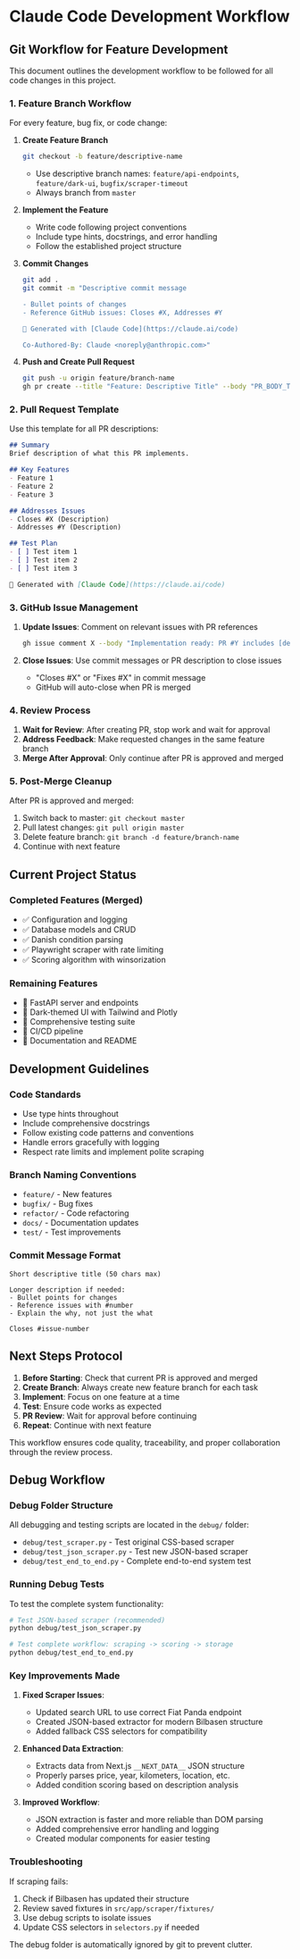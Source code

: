 # Claude Code Development Workflow

## Git Workflow for Feature Development

This document outlines the development workflow to be followed for all code changes in this project.

### 1. Feature Branch Workflow

For every feature, bug fix, or code change:

1. **Create Feature Branch**
   ```bash
   git checkout -b feature/descriptive-name
   ```
   - Use descriptive branch names: `feature/api-endpoints`, `feature/dark-ui`, `bugfix/scraper-timeout`
   - Always branch from `master`

2. **Implement the Feature**
   - Write code following project conventions
   - Include type hints, docstrings, and error handling
   - Follow the established project structure

3. **Commit Changes**
   ```bash
   git add .
   git commit -m "Descriptive commit message

   - Bullet points of changes
   - Reference GitHub issues: Closes #X, Addresses #Y
   
   🤖 Generated with [Claude Code](https://claude.ai/code)
   
   Co-Authored-By: Claude <noreply@anthropic.com>"
   ```

4. **Push and Create Pull Request**
   ```bash
   git push -u origin feature/branch-name
   gh pr create --title "Feature: Descriptive Title" --body "PR_BODY_TEMPLATE"
   ```

### 2. Pull Request Template

Use this template for all PR descriptions:

```markdown
## Summary
Brief description of what this PR implements.

## Key Features
- Feature 1
- Feature 2
- Feature 3

## Addresses Issues
- Closes #X (Description)
- Addresses #Y (Description)

## Test Plan
- [ ] Test item 1
- [ ] Test item 2
- [ ] Test item 3

🤖 Generated with [Claude Code](https://claude.ai/code)
```

### 3. GitHub Issue Management

1. **Update Issues**: Comment on relevant issues with PR references
   ```bash
   gh issue comment X --body "Implementation ready: PR #Y includes [description]"
   ```

2. **Close Issues**: Use commit messages or PR description to close issues
   - "Closes #X" or "Fixes #X" in commit message
   - GitHub will auto-close when PR is merged

### 4. Review Process

1. **Wait for Review**: After creating PR, stop work and wait for approval
2. **Address Feedback**: Make requested changes in the same feature branch
3. **Merge After Approval**: Only continue after PR is approved and merged

### 5. Post-Merge Cleanup

After PR is approved and merged:
1. Switch back to master: `git checkout master`
2. Pull latest changes: `git pull origin master`
3. Delete feature branch: `git branch -d feature/branch-name`
4. Continue with next feature

## Current Project Status

### Completed Features (Merged)
- ✅ Configuration and logging
- ✅ Database models and CRUD
- ✅ Danish condition parsing
- ✅ Playwright scraper with rate limiting
- ✅ Scoring algorithm with winsorization

### Remaining Features
- 🔄 FastAPI server and endpoints
- 🔄 Dark-themed UI with Tailwind and Plotly
- 🔄 Comprehensive testing suite
- 🔄 CI/CD pipeline
- 🔄 Documentation and README

## Development Guidelines

### Code Standards
- Use type hints throughout
- Include comprehensive docstrings
- Follow existing code patterns and conventions
- Handle errors gracefully with logging
- Respect rate limits and implement polite scraping

### Branch Naming Conventions
- `feature/` - New features
- `bugfix/` - Bug fixes
- `refactor/` - Code refactoring
- `docs/` - Documentation updates
- `test/` - Test improvements

### Commit Message Format
```
Short descriptive title (50 chars max)

Longer description if needed:
- Bullet points for changes
- Reference issues with #number
- Explain the why, not just the what

Closes #issue-number
```

## Next Steps Protocol

1. **Before Starting**: Check that current PR is approved and merged
2. **Create Branch**: Always create new feature branch for each task
3. **Implement**: Focus on one feature at a time
4. **Test**: Ensure code works as expected
5. **PR Review**: Wait for approval before continuing
6. **Repeat**: Continue with next feature

This workflow ensures code quality, traceability, and proper collaboration through the review process.

## Debug Workflow

### Debug Folder Structure

All debugging and testing scripts are located in the `debug/` folder:

- `debug/test_scraper.py` - Test original CSS-based scraper
- `debug/test_json_scraper.py` - Test new JSON-based scraper  
- `debug/test_end_to_end.py` - Complete end-to-end system test

### Running Debug Tests

To test the complete system functionality:

```bash
# Test JSON-based scraper (recommended)
python debug/test_json_scraper.py

# Test complete workflow: scraping -> scoring -> storage
python debug/test_end_to_end.py
```

### Key Improvements Made

1. **Fixed Scraper Issues**:
   - Updated search URL to use correct Fiat Panda endpoint
   - Created JSON-based extractor for modern Bilbasen structure
   - Added fallback CSS selectors for compatibility

2. **Enhanced Data Extraction**:
   - Extracts data from Next.js `__NEXT_DATA__` JSON structure
   - Properly parses price, year, kilometers, location, etc.
   - Added condition scoring based on description analysis

3. **Improved Workflow**:
   - JSON extraction is faster and more reliable than DOM parsing
   - Added comprehensive error handling and logging
   - Created modular components for easier testing

### Troubleshooting

If scraping fails:
1. Check if Bilbasen has updated their structure
2. Review saved fixtures in `src/app/scraper/fixtures/`
3. Use debug scripts to isolate issues
4. Update CSS selectors in `selectors.py` if needed

The debug folder is automatically ignored by git to prevent clutter.